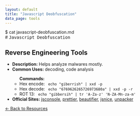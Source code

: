 ```yaml
---
layout: default
title: "Javascript Deobfuscation"
data_page: tools
---
```


<div class="terminal-header">
  <span class="prompt">$</span> <span class="cmd">cat javascript-deobfuscation.md</span>
</div>
# <span style="font-family: 'Fira Mono', monospace;">Javascript Deobfuscation</span>

<div class="resource-card">
  <h2>Reverse Engineering Tools</h2>
  <ul>
    <li><strong>Description:</strong> Helps analyze malwares mostly.</li>
    <li><strong>Common Uses:</strong> decoding, code analysis</li>
    <ul class="arrow-list"> <strong>Commands:</strong>
        <li> Hex encode: <code> echo "giberrish" | xxd -p</code></li>
        <li> Hex decode: <code> echo "6769626265726973680a" | xxd -p -r</code></li>
        <li> ROT 13: <code> echo "gibbersih" | tr 'A-Za-z' 'N-ZA-Mn-za-m'</code></li>
      </ul>
    <li><strong>Official Sites:</strong> <a href="https://jsconsole.com/" target="_blank">jsconsole</a>, <a href="https://prettier.io/playground/" target="_blank">prettier</a>, <a href="https://beautifier.io/" target="_blank">beautifier</a>,  <a href="http://www.jsnice.org/" target="_blank">jsnice</a>, <a href="https://matthewfl.com/unPacker.html" target=_blank>unpacker</a></li>
  </ul>

</div>
<a href="/resources" class="back-link">&#8592; Back to Resources</a>